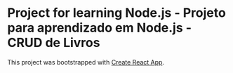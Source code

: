 # Project for learning Node.js - Projeto para aprendizado em Node.js - CRUD de Livros

This project was bootstrapped with [Create React App](https://github.com/facebook/create-react-app).
